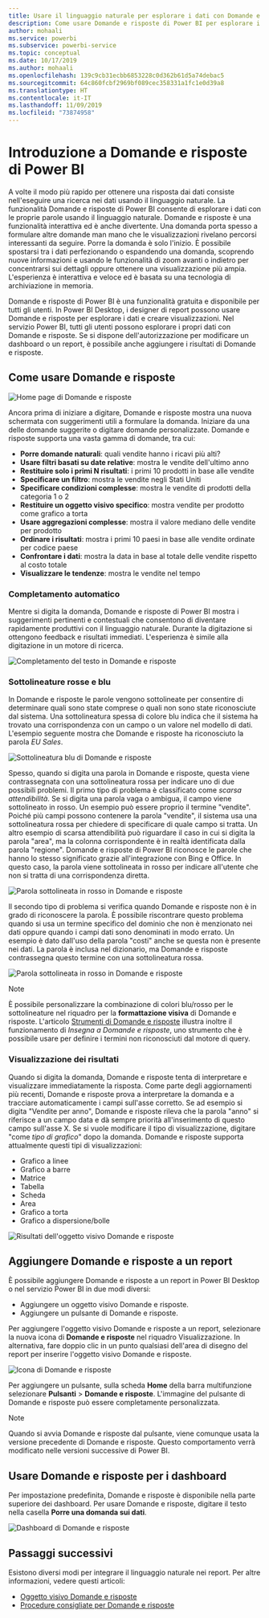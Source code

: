 ```yaml
---
title: Usare il linguaggio naturale per esplorare i dati con Domande e risposte di Power BI
description: Come usare Domande e risposte di Power BI per esplorare i dati
author: mohaali
ms.service: powerbi
ms.subservice: powerbi-service
ms.topic: conceptual
ms.date: 10/17/2019
ms.author: mohaali
ms.openlocfilehash: 139c9cb31ecbb6853228c0d362b61d5a74debac5
ms.sourcegitcommit: 64c860fcbf2969bf089cec358331a1fc1e0d39a8
ms.translationtype: HT
ms.contentlocale: it-IT
ms.lasthandoff: 11/09/2019
ms.locfileid: "73874958"
---
```

# <a name="intro-to-power-bi-qa"></a>Introduzione a Domande e risposte di Power BI

A volte il modo più rapido per ottenere una risposta dai dati consiste nell'eseguire una ricerca nei dati usando il linguaggio naturale. La funzionalità Domande e risposte di Power BI consente di esplorare i dati con le proprie parole usando il linguaggio naturale. Domande e risposte è una funzionalità interattiva ed è anche divertente. Una domanda porta spesso a formulare altre domande man mano che le visualizzazioni rivelano percorsi interessanti da seguire. Porre la domanda è solo l'inizio. È possibile spostarsi tra i dati perfezionando o espandendo una domanda, scoprendo nuove informazioni e usando le funzionalità di zoom avanti o indietro per concentrarsi sui dettagli oppure ottenere una visualizzazione più ampia. L'esperienza è interattiva e veloce ed è basata su una tecnologia di archiviazione in memoria. 

Domande e risposte di Power BI è una funzionalità gratuita e disponibile per tutti gli utenti. In Power BI Desktop, i designer di report possono usare Domande e risposte per esplorare i dati e creare visualizzazioni. Nel servizio Power BI, tutti gli utenti possono esplorare i propri dati con Domande e risposte. Se si dispone dell'autorizzazione per modificare un dashboard o un report, è possibile anche aggiungere i risultati di Domande e risposte.

## <a name="how-to-use-qa"></a>Come usare Domande e risposte

![Home page di Domande e risposte](media/qna-visual.png)

Ancora prima di iniziare a digitare, Domande e risposte mostra una nuova schermata con suggerimenti utili a formulare la domanda. Iniziare da una delle domande suggerite o digitare domande personalizzate. Domande e risposte supporta una vasta gamma di domande, tra cui:

- **Porre domande naturali**: quali vendite hanno i ricavi più alti?
- **Usare filtri basati su date relative**: mostra le vendite dell'ultimo anno
- **Restituire solo i primi N risultati**: i primi 10 prodotti in base alle vendite
- **Specificare un filtro**: mostra le vendite negli Stati Uniti
- **Specificare condizioni complesse**: mostra le vendite di prodotti della categoria 1 o 2
- **Restituire un oggetto visivo specifico**: mostra vendite per prodotto come grafico a torta
- **Usare aggregazioni complesse**: mostra il valore mediano delle vendite per prodotto
- **Ordinare i risultati**: mostra i primi 10 paesi in base alle vendite ordinate per codice paese
- **Confrontare i dati**: mostra la data in base al totale delle vendite rispetto al costo totale
- **Visualizzare le tendenze**: mostra le vendite nel tempo

### <a name="autocomplete"></a>Completamento automatico

Mentre si digita la domanda, Domande e risposte di Power BI mostra i suggerimenti pertinenti e contestuali che consentono di diventare rapidamente produttivi con il linguaggio naturale. Durante la digitazione si ottengono feedback e risultati immediati. L'esperienza è simile alla digitazione in un motore di ricerca.

![Completamento del testo in Domande e risposte](media/qna-suggestion-phrase-completion.png)

### <a name="redblue-underlines"></a>Sottolineature rosse e blu

In Domande e risposte le parole vengono sottolineate per consentire di determinare quali sono state comprese o quali non sono state riconosciute dal sistema. Una sottolineatura spessa di colore blu indica che il sistema ha trovato una corrispondenza con un campo o un valore nel modello di dati. L'esempio seguente mostra che Domande e risposte ha riconosciuto la parola *EU Sales*.

![Sottolineatura blu di Domande e risposte](media/qna-blue-underline.png)

Spesso, quando si digita una parola in Domande e risposte, questa viene contrassegnata con una sottolineatura rossa per indicare uno di due possibili problemi. Il primo tipo di problema è classificato come *scarsa attendibilità*. Se si digita una parola vaga o ambigua, il campo viene sottolineato in rosso. Un esempio può essere proprio il termine "vendite". Poiché più campi possono contenere la parola "vendite", il sistema usa una sottolineatura rossa per chiedere di specificare di quale campo si tratta. Un altro esempio di scarsa attendibilità può riguardare il caso in cui si digita la parola "area", ma la colonna corrispondente è in realtà identificata dalla parola "regione". Domande e risposte di Power BI riconosce le parole che hanno lo stesso significato grazie all'integrazione con Bing e Office. In questo caso, la parola viene sottolineata in rosso per indicare all'utente che non si tratta di una corrispondenza diretta.

![Parola sottolineata in rosso in Domande e risposte](media/qna-red-underline-sales.png)

Il secondo tipo di problema si verifica quando Domande e risposte non è in grado di riconoscere la parola. È possibile riscontrare questo problema quando si usa un termine specifico del dominio che non è menzionato nei dati oppure quando i campi dati sono denominati in modo errato. Un esempio è dato dall'uso della parola "costi" anche se questa non è presente nei dati. La parola è inclusa nel dizionario, ma Domande e risposte contrassegna questo termine con una sottolineatura rossa.

![Parola sottolineata in rosso in Domande e risposte](media/qna-red-underline-costs.png)

> [!NOTE]
> È possibile personalizzare la combinazione di colori blu/rosso per le sottolineature nel riquadro per la **formattazione visiva** di Domande e risposte. L'articolo [Strumenti di Domande e risposte](q-and-a-tooling-teach-q-and-a.md) illustra inoltre il funzionamento di *Insegna a Domande e risposte*, uno strumento che è possibile usare per definire i termini non riconosciuti dal motore di query.

### <a name="visualization-results"></a>Visualizzazione dei risultati

Quando si digita la domanda, Domande e risposte tenta di interpretare e visualizzare immediatamente la risposta. Come parte degli aggiornamenti più recenti, Domande e risposte prova a interpretare la domanda e a tracciare automaticamente i campi sull'asse corretto. Se ad esempio si digita "Vendite per anno", Domande e risposte rileva che la parola "anno" si riferisce a un campo data e dà sempre priorità all'inserimento di questo campo sull'asse X. Se si vuole modificare il tipo di visualizzazione, digitare "come *tipo di grafico*" dopo la domanda. Domande e risposte supporta attualmente questi tipi di visualizzazioni:

- Grafico a linee
- Grafico a barre
- Matrice
- Tabella
- Scheda
- Area
- Grafico a torta
- Grafico a dispersione/bolle
 
![Risultati dell'oggetto visivo Domande e risposte](media/qna-visual-results-date.png)

## <a name="add-qa-to-a-report"></a>Aggiungere Domande e risposte a un report

È possibile aggiungere Domande e risposte a un report in Power BI Desktop o nel servizio Power BI in due modi diversi:

- Aggiungere un oggetto visivo Domande e risposte.
- Aggiungere un pulsante di Domande e risposte.

Per aggiungere l'oggetto visivo Domande e risposte a un report, selezionare la nuova icona di **Domande e risposte** nel riquadro Visualizzazione. In alternativa, fare doppio clic in un punto qualsiasi dell'area di disegno del report per inserire l'oggetto visivo Domande e risposte.

![Icona di Domande e risposte](media/qna-visual-icon.png)

Per aggiungere un pulsante, sulla scheda **Home** della barra multifunzione selezionare **Pulsanti** > **Domande e risposte**. L'immagine del pulsante di Domande e risposte può essere completamente personalizzata.

> [!NOTE]
> Quando si avvia Domande e risposte dal pulsante, viene comunque usata la versione precedente di Domande e risposte. Questo comportamento verrà modificato nelle versioni successive di Power BI.

## <a name="use-qa-for-dashboards"></a>Usare Domande e risposte per i dashboard

Per impostazione predefinita, Domande e risposte è disponibile nella parte superiore dei dashboard. Per usare Domande e risposte, digitare il testo nella casella **Porre una domanda sui dati**.

![Dashboard di Domande e risposte](media/qna-dashboard.png)

## <a name="next-steps"></a>Passaggi successivi

Esistono diversi modi per integrare il linguaggio naturale nei report. Per altre informazioni, vedere questi articoli:

* [Oggetto visivo Domande e risposte](../visuals/power-bi-visualization-q-and-a.md)
* [Procedure consigliate per Domande e risposte](q-and-a-best-practices.md)
